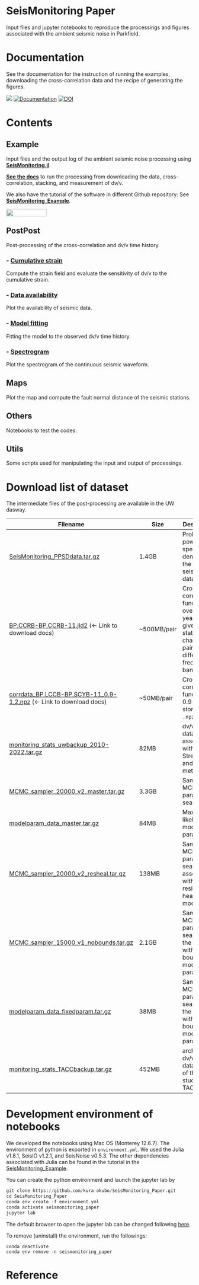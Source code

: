 # SeisMonitoring Paper
Input files and jupyter notebooks to reproduce the processings and figures associated with the  ambient seismic noise in Parkfield.

# Documentation
See the documentation for the instruction of running the examples, downloading the cross-correlation data and the recipe of generating the figures.

[![](https://img.shields.io/badge/docs-stable-blue.svg)](https://kura-okubo.github.io/SeisMonitoring_Paper/dev)
[![Documentation](https://github.com/kura-okubo/SeisMonitoring_Paper/actions/workflows/documentation.yml/badge.svg?branch=master)](https://github.com/kura-okubo/SeisMonitoring_Paper/actions/workflows/documentation.yml)
[![DOI](https://zenodo.org/badge/343242440.svg)](https://zenodo.org/badge/latestdoi/343242440)

# Contents
## Example
Input files and the output log of the ambient seismic noise processing using [**SeisMonitoring.jl**](https://github.com/kura-okubo/SeisMonitoring.jl).

[**See the docs**](https://kura-okubo.github.io/SeisMonitoring_Paper/dev) to run the processing from downloading the data, cross-correlation, stacking, and measurement of dv/v.


We also have the tutorial of the software in different Github repository: See [**SeisMonitoring_Example**](https://github.com/kura-okubo/SeisMonitoring_Example).

<a href="https://nbviewer.org/github/kura-okubo/SeisMonitoring_Example/blob/main/code/run_seismonitoring.ipynb" target="_blank">
   <img align="left"
      src="https://raw.githubusercontent.com/jupyter/design/master/logos/Badges/nbviewer_badge.png"
      width="109" height="20">
</a>

<br>

## PostPost
Post-processing of the cross-correlation and dv/v time history.
### - [Cumulative strain](Post/CumulativeStrain)
Compute the strain field and evaluate the sensitivity of dv/v to the cumulative strain.
### - [Data availability](Post/DataAvailability)
Plot the availability of seismic data.
### - [Model fitting](Post/ModelFit)
Fitting the model to the observed dv/v time history.
### - [Spectrogram](Post/Spectrogram)
Plot the spectrogram of the continuous seismic waveform.

## Maps
Plot the map and compute the fault normal distance of the seismic stations.

## Others
Notebooks to test the codes.

## Utils
Some scripts used for manipulating the input and output of processings.

# Download list of dataset
The intermediate files of the post-processing are available in the UW dasway.

| Filename | Size | Description  | Location in repo |
|---|---|---|---|
| [SeisMonitoring_PPSDdata.tar.gz](https://dasway.ess.washington.edu/shared/kokubo/parkfield_data/SeisMonitoring_PPSDdata.tar.gz) | 1.4GB |  Probabilistic power spectral densities of the raw seismic data.  | `Post/Spectrogram/`|
| [BP.CCRB-BP.CCRB-11.jld2](https://kura-okubo.github.io/SeisMonitoring_Paper/dev/download_correlations/) (← Link to download docs) | ~500MB/pair | Cross-correlation functions over 20 years for a give station-channel pair with different frequency bands. | e.g. `Appx/plot_CCF/cc_channel_collection/`|
| [corrdata_BP.LCCB-BP.SCYB-11_0.9-1.2.npz](https://kura-okubo.github.io/SeisMonitoring_Paper/dev/download_correlations/) (← Link to download docs)  | ~50MB/pair | Cross-correlation function of 0.9-1.2Hz stored in `.npz` format. | `Appx/plot_CCF/data_npz/`  |
| [monitoring_stats_uwbackup_2010-2022.tar.gz](https://dasway.ess.washington.edu/shared/kokubo/parkfield_data/monitoring_stats_uwbackup_2010-2022.tar.gz) | 82MB | dv/v datasheet associated with the Stretching and MWCS methods | `Post/ModelFit/data/`|
| [MCMC_sampler_20000_v2_master.tar.gz](https://dasway.ess.washington.edu/shared/kokubo/parkfield_data/MCMC_sampler_20000_v2_master.tar.gz)  | 3.3GB | Sampler of MCMC parameter search. | `Post/ModelFit/processed_data/` |
| [modelparam_data_master.tar.gz](https://dasway.ess.washington.edu/shared/kokubo/parkfield_data/modelparam_data_master.tar.gz)  | 84MB | Maximum likelihood model parameters. | `Post/ModelFit/` |
| [MCMC_sampler_20000_v2_resheal.tar.gz](https://dasway.ess.washington.edu/shared/kokubo/parkfield_data/MCMC_sampler_20000_v2_resheal.tar.gz)  | 138MB | Sampler of MCMC parameter search associated with the residual healing model. | `Appx/casestudy_residual_healing/processed_data_resheal` |
| [MCMC_sampler_15000_v1_nobounds.tar.gz](https://dasway.ess.washington.edu/shared/kokubo/parkfield_data/MCMC_sampler_15000_v1_nobounds.tar.gz)  | 2.1GB | Sampler of MCMC parameter search for the case without the bounds of model parameters. | `Others/get_MCMC_fixedparam/processed_data` |
| [modelparam_data_fixedparam.tar.gz](https://dasway.ess.washington.edu/shared/kokubo/parkfield_data/modelparam_data_fixedparam.tar.gz)  | 38MB | Sampler of MCMC parameter search for the case without the bounds of model parameters. | `Others/get_MCMC_fixedparam/` |
| [monitoring_stats_TACCbackup.tar.gz](https://dasway.ess.washington.edu/shared/kokubo/parkfield_data/monitoring_stats_TACCbackup.tar.gz) | 452MB | archived dv/v datasheet of the case study in TACC | `Other/dvvanalysis_onTACC/data/`|

# Development environment of notebooks
We developed the notebooks using Mac OS (Monterey 12.6.7). The environment of python is exported in `environment.yml`. We used the Julia v1.8.1, SeisIO v1.2.1, and SeisNoise v0.5.3. The other dependencies associated with Julia can be found in the tutorial in the [SeisMonitoring_Example](https://github.com/kura-okubo/SeisMonitoring_Example).

You can create the python environment and launch the jupyter lab by
```python
git clone https://github.com/kura-okubo/SeisMonitoring_Paper.git
cd SeisMonitoring_Paper
conda env create -f environment.yml
conda activate seismonitoring_paper
jupyter lab
```
The default browser to open the jupyter lab can be changed following [here](https://stackoverflow.com/a/47793764).

To remove (uninstall) the environment, run the followings:
```
conda deactivate
conda env remove -n seismonitoring_paper
```

# Reference
